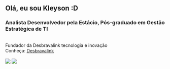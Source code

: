 ## Olá, eu sou Kleyson :D
### Analista Desenvolvedor pela Estácio, Pós-graduado em Gestão Estratégica de TI
<br>
Fundador da Desbravalink tecnologia e inovação
<br>
Conheça: <a href="https://desbravalink.com.br/" target="_blank">Desbravalink</a>
<br>
<br>

<!-- Redes Sociais -->
<div> 
  <a href="https://www.instagram.com/_kleyson/" target="_blank"><img src="https://img.shields.io/badge/-Instagram-%23E4405F?style=for-the-badge&logo=instagram&logoColor=white" target="_blank"></a>
  <a href="https://www.linkedin.com/in/kleyson-gomes-060a99115/" target="_blank"><img src="https://img.shields.io/badge/-LinkedIn-%230077B5?style=for-the-badge&logo=linkedin&logoColor=white" target="_blank"></a> 
</div>
<!-- Cobrinha Comendo Commits -->
  
